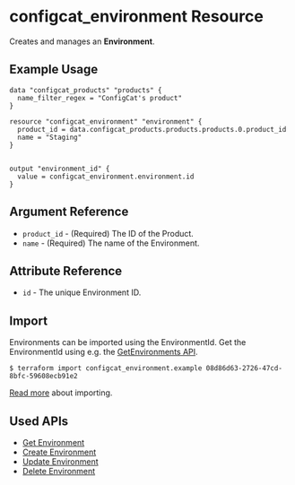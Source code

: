 # configcat_environment Resource

Creates and manages an **Environment**.  

## Example Usage

```hcl
data "configcat_products" "products" {
  name_filter_regex = "ConfigCat's product"
}

resource "configcat_environment" "environment" {
  product_id = data.configcat_products.products.products.0.product_id
  name = "Staging"
}


output "environment_id" {
  value = configcat_environment.environment.id
}
```

## Argument Reference

* `product_id` - (Required) The ID of the Product.
* `name` - (Required) The name of the Environment.

## Attribute Reference

* `id` - The unique Environment ID.

## Import

Environments can be imported using the EnvironmentId. Get the EnvironmentId using e.g. the [GetEnvironments API](https://api.configcat.com/docs/#operation/get-environments).

```
$ terraform import configcat_environment.example 08d86d63-2726-47cd-8bfc-59608ecb91e2
```

[Read more](https://learn.hashicorp.com/tutorials/terraform/state-import) about importing.

## Used APIs
* [Get Environment](https://api.configcat.com/docs/index.html#operation/get-environment)
* [Create Environment](https://api.configcat.com/docs/index.html#operation/create-environment)
* [Update Environment](https://api.configcat.com/docs/index.html#operation/update-environment)
* [Delete Environment](https://api.configcat.com/docs/index.html#operation/delete-environment)
